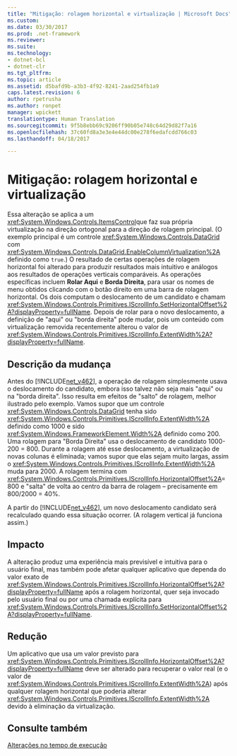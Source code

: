 ```yaml
---
title: "Mitigação: rolagem horizontal e virtualização | Microsoft Docs"
ms.custom: 
ms.date: 03/30/2017
ms.prod: .net-framework
ms.reviewer: 
ms.suite: 
ms.technology:
- dotnet-bcl
- dotnet-clr
ms.tgt_pltfrm: 
ms.topic: article
ms.assetid: d5bafd9b-a3b3-4f92-8241-2aad254fb1a9
caps.latest.revision: 6
author: rpetrusha
ms.author: ronpet
manager: wpickett
translationtype: Human Translation
ms.sourcegitcommit: 9f5b8ebb69c9206ff90b05e748c64d29d82f7a16
ms.openlocfilehash: 37c60fd8a3e3e4e44dc00e278f6edafcdd766c03
ms.lasthandoff: 04/18/2017

---
```

# <a name="mitigation-horizontal-scrolling-and-virtualization"></a>Mitigação: rolagem horizontal e virtualização
Essa alteração se aplica a um <xref:System.Windows.Controls.ItemsControl>que faz sua própria virtualização na direção ortogonal para a direção de rolagem principal. (O exemplo principal é um controle <xref:System.Windows.Controls.DataGrid> com <xref:System.Windows.Controls.DataGrid.EnableColumnVirtualization%2A> definido como `true`.)  O resultado de certas operações de rolagem horizontal foi alterado para produzir resultados mais intuitivo e análogos aos resultados de operações verticais comparáveis.  As operações específicas incluem **Rolar Aqui** e **Borda Direita**, para usar os nomes de menu obtidos clicando com o botão direito em uma barra de rolagem horizontal.  Os dois computam o deslocamento de um candidato e chamam <xref:System.Windows.Controls.Primitives.IScrollInfo.SetHorizontalOffset%2A?displayProperty=fullName>.  Depois de rolar para o novo deslocamento, a definição de "aqui" ou "borda direita" pode mudar, pois um conteúdo com virtualização removida recentemente alterou o valor de <xref:System.Windows.Controls.Primitives.IScrollInfo.ExtentWidth%2A?displayProperty=fullName>.  
  
## <a name="description-of-the-change"></a>Descrição da mudança  
 Antes do [!INCLUDE[net_v462](../../../includes/net-v462-md.md)], a operação de rolagem simplesmente usava o deslocamento do candidato, embora isso talvez não seja mais "aqui" ou na "borda direita".  Isso resulta em efeitos de "salto" de rolagem, melhor ilustrado pelo exemplo.  Vamos supor que um controle <xref:System.Windows.Controls.DataGrid> tenha sido <xref:System.Windows.Controls.Primitives.IScrollInfo.ExtentWidth%2A> definido como 1000 e sido <xref:System.Windows.FrameworkElement.Width%2A> definido como 200.  Uma rolagem para "Borda Direita" usa o deslocamento de candidato 1000-200 = 800.  Durante a rolagem até esse deslocamento, a virtualização de novas colunas é eliminada; vamos supor que elas sejam muito largas, assim o <xref:System.Windows.Controls.Primitives.IScrollInfo.ExtentWidth%2A> muda para 2000.  A rolagem termina com <xref:System.Windows.Controls.Primitives.IScrollInfo.HorizontalOffset%2A>= 800 e "salta" de volta ao centro da barra de rolagem – precisamente em 800/2000 = 40%.  
  
 A partir do [!INCLUDE[net_v462](../../../includes/net-v462-md.md)], um novo deslocamento candidato será recalculado quando essa situação ocorrer. (A rolagem vertical já funciona assim.)  
  
## <a name="impact"></a>Impacto  
 A alteração produz uma experiência mais previsível e intuitiva para o usuário final, mas também pode afetar qualquer aplicativo que dependa do valor exato de <xref:System.Windows.Controls.Primitives.IScrollInfo.HorizontalOffset%2A?displayProperty=fullName> após a rolagem horizontal, quer seja invocado pelo usuário final ou por uma chamada explícita para <xref:System.Windows.Controls.Primitives.IScrollInfo.SetHorizontalOffset%2A?displayProperty=fullName>.  
  
## <a name="mitigation"></a>Redução  
 Um aplicativo que usa um valor previsto para <xref:System.Windows.Controls.Primitives.IScrollInfo.HorizontalOffset%2A?displayProperty=fullName> deve ser alterado para recuperar o valor real (e o valor de <xref:System.Windows.Controls.Primitives.IScrollInfo.ExtentWidth%2A>) após qualquer rolagem horizontal que poderia alterar <xref:System.Windows.Controls.Primitives.IScrollInfo.ExtentWidth%2A> devido à eliminação da virtualização.  
  
## <a name="see-also"></a>Consulte também  
 [Alterações no tempo de execução](../../../docs/framework/migration-guide/runtime-changes-in-the-net-framework-4-6-2.md)
